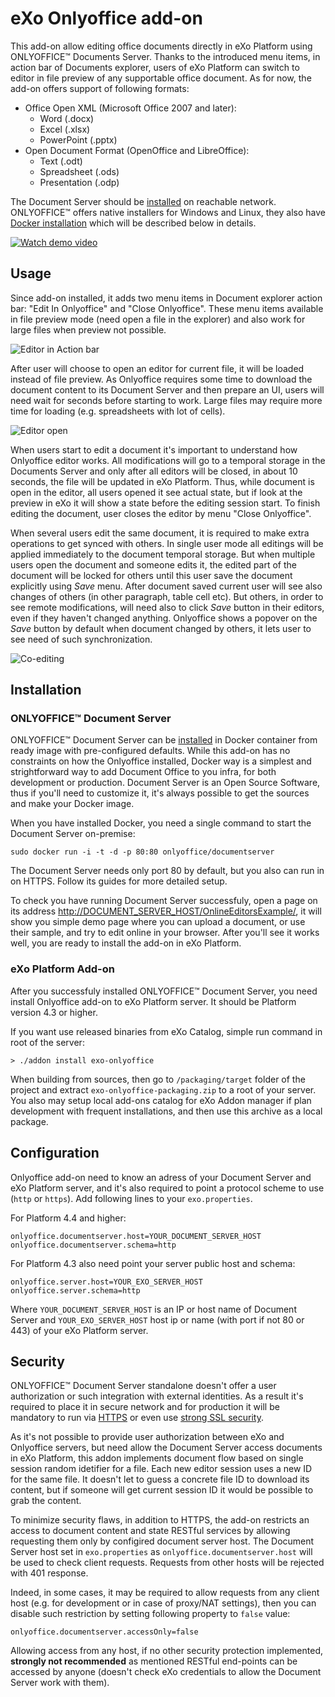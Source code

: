 # eXo Onlyoffice add-on

This add-on allow editing office documents directly in eXo Platform using ONLYOFFICE™ Documents Server. Thanks to the introduced menu items, in action bar of Documents explorer, users of eXo Platform can switch to editor in file preview of any supportable office document. As for now, the add-on offers support of following formats: 
- Office Open XML (Microsoft Office 2007 and later):
  - Word (.docx)
  - Excel (.xlsx) 
  - PowerPoint (.pptx) 
- Open Document Format (OpenOffice and LibreOffice):
  - Text (.odt)
  - Spreadsheet (.ods)
  - Presentation (.odp)
 
The Document Server should be [installed](http://helpcenter.onlyoffice.com/server/document.aspx) on reachable network. ONLYOFFICE™ offers native installers for Windows and Linux, they also have [Docker installation](http://helpcenter.onlyoffice.com/server/docker/document/docker-installation.aspx) which will be described below in details. 

[![Watch demo video](/docs/images/video_screen.png)](https://www.youtube.com/watch?v=Ifioa0GfG-k)

## Usage

Since add-on installed, it adds two menu items in Document explorer action bar: "Edit In Onlyoffice" and "Close Onlyoffice". These menu items available in file preview mode (need open a file in the explorer) and also work for large files when preview not possible. 

![Editor in Action bar](/docs/images/action_bar.png)

After user will choose to open an editor for current file, it will be loaded instead of file preview. As Onlyoffice requires some time to download the document content to its Document Server and then prepare an UI, users will need wait for seconds before starting to work. Large files may require more time for loading (e.g. spreadsheets with lot of cells). 

![Editor open](/docs/images/editor.png)

When users start to edit a document it's important to understand how Onlyoffice editor works. All modifications will go to a temporal storage in the Documents Server and only after all editors will be closed, in about 10 seconds, the file will be updated in eXo Platform. Thus, while document is open in the editor, all users opened it see actual state, but if look at the preview in eXo it will show a state before the editing session start.
To finish editing the document, user closes the editor by menu "Close Onlyoffice".

When several users edit the same document, it is required to make extra operations to get synced with others. In single user mode all editings will be applied immediately to the document temporal storage. But when multiple users open the document and someone edits it, the edited part of the document will be locked for others until this user save the document explicitly using _Save_ menu. After document saved current user will see also changes of others (in other paragraph, table cell etc). But others, in order to see remote modifications, will need also to click _Save_ button in their editors, even if they haven't changed anything. Onlyoffice shows a popover on the _Save_ button by default when document changed by others, it lets user to see need of such synchronization.

![Co-editing](/docs/images/coediting.png)

## Installation

### ONLYOFFICE™ Document Server

ONLYOFFICE™ Document Server can be [installed](http://helpcenter.onlyoffice.com/server/docker/document/docker-installation.aspx) in Docker container from ready image with pre-configured defaults. While this add-on has no constraints on how the Onlyoffice installed, Docker way is a simplest and strightforward way to add Document Office to you infra, for both development or production. Document Server is an Open Source Software, thus if you'll need to customize it, it's always possible to get the sources and make your Docker image.

When you have installed Docker, you need a single command to start the Document Server on-premise:

    sudo docker run -i -t -d -p 80:80 onlyoffice/documentserver

The Document Server needs only port 80 by default, but you also can run in on HTTPS. Follow its guides for more detailed setup.

To check you have running Document Server successfuly, open a page on its address [http://DOCUMENT\_SERVER\_HOST/OnlineEditorsExample/](http://localhost/OnlineEditorsExample/), it will show you simple demo page where you can upload a document, or use their sample, and try to edit online in your browser. After you'll see it works well, you are ready to install the add-on in eXo Platform.

### eXo Platform Add-on
After you successfuly installed ONLYOFFICE™ Document Server, you need install Onlyoffice add-on to eXo Platform server. It should be Platform version 4.3 or higher. 

If you want use released binaries from eXo Catalog, simple run command in root of the server:

    > ./addon install exo-onlyoffice

When building from sources, then go to `/packaging/target` folder of the project and extract `exo-onlyoffice-packaging.zip` to a root of your server. You also may setup local add-ons catalog for eXo Addon manager if plan development with frequent installations, and then use this archive as a local package.

## Configuration

Onlyoffice add-on need to know an adress of your Document Server and eXo Platform server, and it's also required to point a protocol scheme to use (`http` or `https`). Add following lines to your `exo.properties`.

For Platform 4.4 and higher:

    onlyoffice.documentserver.host=YOUR_DOCUMENT_SERVER_HOST
    onlyoffice.documentserver.schema=http

For Platform 4.3 also need point your server public host and schema:

    onlyoffice.server.host=YOUR_EXO_SERVER_HOST
    onlyoffice.server.schema=http

Where `YOUR_DOCUMENT_SERVER_HOST` is an IP or host name of Document Server and `YOUR_EXO_SERVER_HOST` host ip or name (with port if not 80 or 443) of your eXo Platform server.

## Security

ONLYOFFICE™ Document Server standalone doesn't offer a user authorization or such integration with external identities. As a result it's required to place it in secure network and for production it will be mandatory to run via [HTTPS](http://helpcenter.onlyoffice.com/server/docker/document/docker-installation.aspx#RunningHTTPS) or even use [strong SSL security](https://raymii.org/s/tutorials/Strong_SSL_Security_On_nginx.html). 

As it's not possible to provide user authorization between eXo and Onlyoffice servers, but need allow the Document Server access documents in eXo Platform, this addon implements document flow based on single session random idetifier for a file. Each new editor session uses a new ID for the same file. It doesn't let to guess a concrete file ID to download its content, but if someone will get current session ID it would be possible to grab the content. 

To minimize security flaws, in addition to HTTPS, the add-on restricts an access to document content and state RESTful services by allowing requesting them only by configired document server host. The Document Server host set in `exo.properties` as `onlyoffice.documentserver.host` will be used to check client requests. Requests from other hosts will be rejected with 401 response. 

Indeed, in some cases, it may be required to allow requests from any client host (e.g. for development or in case of proxy/NAT settings), then you can disable such restriction by setting following property to `false` value:

    onlyoffice.documentserver.accessOnly=false

Allowing access from any host, if no other security protection implemented, **strongly not recommended** as mentioned RESTful end-points can be accessed by anyone (doesn't check eXo credentials to allow the Document Server work with them). 